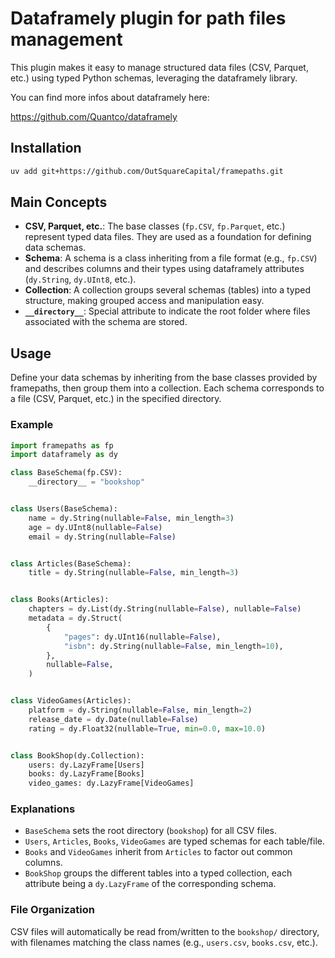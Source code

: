 # Dataframely plugin for path files management

This plugin makes it easy to manage structured data files (CSV, Parquet, etc.) using typed Python schemas, leveraging the dataframely library.

You can find more infos about dataframely here:

<https://github.com/Quantco/dataframely>

## Installation

```bash
uv add git+https://github.com/OutSquareCapital/framepaths.git
```

## Main Concepts

- **CSV, Parquet, etc.**: The base classes (`fp.CSV`, `fp.Parquet`, etc.) represent typed data files. They are used as a foundation for defining data schemas.
- **Schema**: A schema is a class inheriting from a file format (e.g., `fp.CSV`) and describes columns and their types using dataframely attributes (`dy.String`, `dy.UInt8`, etc.).
- **Collection**: A collection groups several schemas (tables) into a typed structure, making grouped access and manipulation easy.
- **`__directory__`**: Special attribute to indicate the root folder where files associated with the schema are stored.

## Usage

Define your data schemas by inheriting from the base classes provided by framepaths, then group them into a collection. Each schema corresponds to a file (CSV, Parquet, etc.) in the specified directory.

### Example

```python
import framepaths as fp
import dataframely as dy

class BaseSchema(fp.CSV):
    __directory__ = "bookshop"


class Users(BaseSchema):
    name = dy.String(nullable=False, min_length=3)
    age = dy.UInt8(nullable=False)
    email = dy.String(nullable=False)


class Articles(BaseSchema):
    title = dy.String(nullable=False, min_length=3)


class Books(Articles):
    chapters = dy.List(dy.String(nullable=False), nullable=False)
    metadata = dy.Struct(
        {
            "pages": dy.UInt16(nullable=False),
            "isbn": dy.String(nullable=False, min_length=10),
        },
        nullable=False,
    )


class VideoGames(Articles):
    platform = dy.String(nullable=False, min_length=2)
    release_date = dy.Date(nullable=False)
    rating = dy.Float32(nullable=True, min=0.0, max=10.0)


class BookShop(dy.Collection):
    users: dy.LazyFrame[Users]
    books: dy.LazyFrame[Books]
    video_games: dy.LazyFrame[VideoGames]
```

### Explanations

- `BaseSchema` sets the root directory (`bookshop`) for all CSV files.
- `Users`, `Articles`, `Books`, `VideoGames` are typed schemas for each table/file.
- `Books` and `VideoGames` inherit from `Articles` to factor out common columns.
- `BookShop` groups the different tables into a typed collection, each attribute being a `dy.LazyFrame` of the corresponding schema.

### File Organization

CSV files will automatically be read from/written to the `bookshop/` directory, with filenames matching the class names (e.g., `users.csv`, `books.csv`, etc.).
